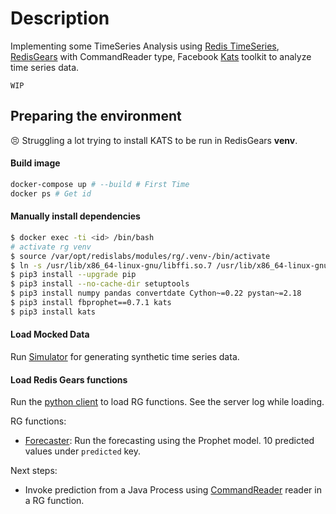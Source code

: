 # Description
Implementing some TimeSeries Analysis using [Redis TimeSeries](https://redis.io/docs/stack/timeseries/), [RedisGears](https://redisgears.io/) with CommandReader type, 
Facebook [Kats](https://github.com/facebookresearch/Kats) toolkit to analyze time series data.

`WIP`

## Preparing the environment

:persevere: Struggling a lot trying to install KATS to be run in RedisGears **venv**. 

#### Build image
```bash
docker-compose up # --build # First Time
docker ps # Get id
```

#### Manually install dependencies
```bash
$ docker exec -ti <id> /bin/bash
# activate rg venv
$ source /var/opt/redislabs/modules/rg/.venv-/bin/activate
$ ln -s /usr/lib/x86_64-linux-gnu/libffi.so.7 /usr/lib/x86_64-linux-gnu/libffi.so.6
$ pip3 install --upgrade pip
$ pip3 install --no-cache-dir setuptools
$ pip3 install numpy pandas convertdate Cython~=0.22 pystan~=2.18
$ pip3 install fbprophet==0.7.1 kats
$ pip3 install kats
```

#### Load Mocked Data
Run [Simulator](python/ts-generator.py) for generating synthetic time series data.

#### Load Redis Gears functions
Run the [python client](python/loader-rgs.py) to load RG functions. 
See the server log while loading. 

RG functions: 

* [Forecaster](python/rg-forecasting.py):  Run the forecasting using the Prophet model. 10 predicted values under `predicted` key. 

Next steps: 

* Invoke prediction from a Java Process using [CommandReader](https://oss.redis.com/redisgears/readers.html#commandreader) reader in a RG function. 

